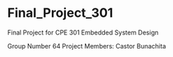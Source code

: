 # Final_Project_301
Final Project for CPE 301 Embedded System Design

Group Number 64
Project Members: Castor Bunachita
